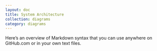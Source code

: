 ```yaml
---
layout: doc
title: System Architecture
collection: diagrams
category: diagrams
---
```



Here&rsquo;s an overview of Markdown syntax that you can use anywhere on GitHub.com or in your own text files.

